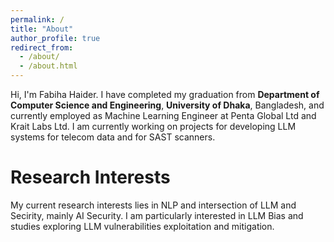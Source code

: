 ```yaml
---
permalink: /
title: "About"
author_profile: true
redirect_from: 
  - /about/
  - /about.html
---
```


Hi, I'm Fabiha Haider. I have completed my graduation from **Department of Computer Science and Engineering**, **University of Dhaka**, Bangladesh, and currently employed as Machine Learning Engineer at Penta Global Ltd and Krait Labs Ltd. I am currently working on projects for developing LLM systems for telecom data and for SAST scanners.

Research Interests
======
My current research interests lies in NLP and intersection of LLM and Secirity, mainly AI Security. I am particularly interested in LLM Bias and studies exploring LLM vulnerabilities exploitation and mitigation. 

